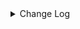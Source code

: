 <details><summary> Change Log </summary>

| Change                                                                                                         | Commit | Version |
|----------------------------------------------------------------------------------------------------------------| --- | --- |
| [Feature][Jdbc] Modify the mapping method of the blob field to support large blob fields in Oracle              |https://github.com/apache/seatunnel/commit/COMMIT_HASH| dev |
| [Hotfix][Jdbc] Fix mysql tinyint(1) type mapping for TypeMapper (#9012)                                        |https://github.com/apache/seatunnel/commit/5f85d7668a| dev |
| [Feature][Jdbc] Add String type column split Support by charset-based splitting algorithm (#9002)              |https://github.com/apache/seatunnel/commit/dbe41e74cd| dev |
| [Fix][Paimon] nullable and comment attribute was lost during automatic table creation (#9020)                  |https://github.com/apache/seatunnel/commit/eb54fdd52c| dev |
| [Fix][Connector-JDBC] Fix JDBC driver selection for data source connections (#8986)                            |https://github.com/apache/seatunnel/commit/a5aafa7301| dev |
| [Improve][Jdbc] Upgrade sap-hana driver from 2.14.7 to 2.23.10 (#9013)                                         |https://github.com/apache/seatunnel/commit/9ba9f169be| dev |
| [Feature][Jdbc] Support sink ddl for sqlserver #8114 (#8936)                                                   |https://github.com/apache/seatunnel/commit/30aa485b38|2.3.10|
| [Fix][Connector-V2] Fix parse SqlServer JDBC Url error (#8784)                                                 |https://github.com/apache/seatunnel/commit/373d2162d3|2.3.10|
| [Improve][Jdbc] Support upsert for opengauss (#8627)                                                           |https://github.com/apache/seatunnel/commit/56110bf392|2.3.10|
| [Improve][Jdbc] Remove useless utils. (#8793)                                                                  |https://github.com/apache/seatunnel/commit/36a7533e85|2.3.10|
| [Improve][Jdbc] Improve catalog connection cache (#8626)                                                       |https://github.com/apache/seatunnel/commit/6205065b25|2.3.10|
| [Fix][Connector-V2] Fix jdbc sink statement buffer wrong time to clear (#8653)                                 |https://github.com/apache/seatunnel/commit/cf35eecdfc|2.3.10|
| [Feature][Jdbc] Support sink ddl for dameng (#8380)                                                            |https://github.com/apache/seatunnel/commit/5ff3427428|2.3.10|
| [Improve] restruct connector common options (#8634)                                                            |https://github.com/apache/seatunnel/commit/f3499a6eeb|2.3.10|
| [Improve][Jdbc] Remove oracle &#x27;v$database&#x27; query (#8571)                                             |https://github.com/apache/seatunnel/commit/3cf09f61ca|2.3.10|
| [Fix] [Connector-V2] Postgres support for multiple primary keys (#8526)                                        |https://github.com/apache/seatunnel/commit/04db40d973|2.3.10|
| [Feature][JDBC source] pg support char types (#8420)                                                           |https://github.com/apache/seatunnel/commit/776ac94478|2.3.9|
| [Feature][Jdbc] Support sink ddl for postgresql (#8276)                                                        |https://github.com/apache/seatunnel/commit/353bbd21a1|2.3.9|
| [Feature][Connector-V2] Support the jdbc connector for highgo db (#8282)                                       |https://github.com/apache/seatunnel/commit/aa381cbfb4|2.3.9|
| [Improve][Jdbc] Support nvarchar in dm (#8270)                                                                 |https://github.com/apache/seatunnel/commit/2f1c54ee2e|2.3.9|
| [Improve][Connector-v2] Use regex to match filedName placeholders in jdbc sink (#8222)                         |https://github.com/apache/seatunnel/commit/c02d4fed36|2.3.9|
| [Improve][Connector-V2] Support read comment when jdbc dialect without catalog (#8196)                         |https://github.com/apache/seatunnel/commit/567cd54de5|2.3.9|
| [Improve][Connector-V2] The interface supports jdbc respects the target database field type (#8031)            |https://github.com/apache/seatunnel/commit/1de056a9a4|2.3.9|
| [Improve][dist]add shade check rule (#8136)                                                                    |https://github.com/apache/seatunnel/commit/51ef800016|2.3.9|
| [Improve][Jdbc] Improve ddl write validate (#8158)                                                             |https://github.com/apache/seatunnel/commit/9cdaacddd9|2.3.9|
| [Feature][Jdbc] Add Jdbc default dialect for all jdbc series database without dialect (#8132)                  |https://github.com/apache/seatunnel/commit/399eabcd3f|2.3.9|
| [Improve][Jdbc] Refactor ddl change (#8134)                                                                    |https://github.com/apache/seatunnel/commit/e1f0a238f7|2.3.9|
| [Feature][Core] Rename `result_table_name`/`source_table_name` to `plugin_input/plugin_output` (#8072)         |https://github.com/apache/seatunnel/commit/c7bbd322db|2.3.9|
| [Improve][Connector-V2] Improve schema evolution on column insert after for mysql-jdbc (#8017)                 |https://github.com/apache/seatunnel/commit/3fb05da365|2.3.9|
| [Feature][Core] Support cdc task ddl restore for zeta (#7463)                                                  |https://github.com/apache/seatunnel/commit/8e322281ed|2.3.9|
| [Feature][transform] transform support explode (#7928)                                                         |https://github.com/apache/seatunnel/commit/132278c06a|2.3.9|
| [Feature][Connector-v2] Support schema evolution for Oracle connector (#7908)                                  |https://github.com/apache/seatunnel/commit/79406bcc2f|2.3.9|
| [Improve][Connector-V2] Improve jdbc merge table from path and query when type is decimal (#7917)              |https://github.com/apache/seatunnel/commit/8baa012ced|2.3.9|
| [Fix][Connector-V2] Fix hana type loss of precision (#7912)                                                    |https://github.com/apache/seatunnel/commit/18dcca36cd|2.3.9|
| [Feature][Connector-V2] Jdbc DB2 support upsert SQL  (#7879)                                                   |https://github.com/apache/seatunnel/commit/139919334d|2.3.9|
| [Improve][Jdbc] Optimize index name conflicts when create table for postgresql (#7875)                         |https://github.com/apache/seatunnel/commit/312ee866fb|2.3.9|
| [Improve][Jdbc] Support postgresql inet type. (#7820)                                                          |https://github.com/apache/seatunnel/commit/25b68b3623|2.3.9|
| [Fix][Connector-V2]Oceanbase vector database is added as the source server (#7832)                             |https://github.com/apache/seatunnel/commit/258f931765|2.3.9|
| [Feature][connector-v2]Support opengauss jdbc connnector using opengauss driver. (#7622)                       |https://github.com/apache/seatunnel/commit/bbf643772e|2.3.9|
| [Improve][Jdbc] Support save mode for the sink of jdbc-dm (#7814)                                              |https://github.com/apache/seatunnel/commit/b87d732c81|2.3.9|
| [Feature][Restapi] Allow metrics information to be associated to logical plan nodes (#7786)                    |https://github.com/apache/seatunnel/commit/6b7c53d03c|2.3.9|
| [Feature][Connector-V2] SqlServer support user-defined type (#7706)                                            |https://github.com/apache/seatunnel/commit/fb89033273|2.3.8|
| [Hotfix][CDC] Fix ddl duplicate execution error when config multi_table_sink_replica (#7634)                   |https://github.com/apache/seatunnel/commit/23ab3edbbb|2.3.8|
| [Feature][Connector-Paimon] Support dynamic bucket splitting improves Paimon writing efficiency (#7335)        |https://github.com/apache/seatunnel/commit/bc0326cba8|2.3.8|
| [Fix][Connector-V2] Fix jdbc test case failed (#7690)                                                          |https://github.com/apache/seatunnel/commit/4f5d27f625|2.3.8|
| [Improve][Jdbc] Jdbc truncate table should check table not database (#7654)                                    |https://github.com/apache/seatunnel/commit/0c0eb7e41b|2.3.8|
| [Feature][Connector-V2] jdbc saphana source tablepath support view and  synonym (#7670)                        |https://github.com/apache/seatunnel/commit/7e0c20a488|2.3.8|
| [Fix][Connector-v2] Throw Exception in sql query for JdbcCatalog in table or db exists query (#7651)           |https://github.com/apache/seatunnel/commit/70ec59ce0e|2.3.8|
| [Fix][JDBC] Fix starrocks jdbc dialect catalog conflict with starrocks connector (#7578)                       |https://github.com/apache/seatunnel/commit/020aab422e|2.3.8|
| [Feature] Support tidb cdc connector source #7199 (#7477)                                                      |https://github.com/apache/seatunnel/commit/87ec786bd6|2.3.8|
| [bugfix] fix oracle query table length (#7627)                                                                 |https://github.com/apache/seatunnel/commit/2e002ce09b|2.3.8|
| [Hotfix][Connector-v2] Fix the NullPointerException for jdbc oracle which used the table_list (#7544)          |https://github.com/apache/seatunnel/commit/555028217a|2.3.8|
| [Improve][Connector-v2] Support mysql 8.1/8.2/8.3 for jdbc (#7530)                                             |https://github.com/apache/seatunnel/commit/657fe69b26|2.3.8|
| [Improve][Connector-v2] Release resource in closeStatements even exception occurred in executeBatch (#7533)    |https://github.com/apache/seatunnel/commit/590f7d110d|2.3.8|
| [Fix][Connector-V2] Fix jdbc query sql can not get table path (#7484)                                          |https://github.com/apache/seatunnel/commit/8e0ca8f725|2.3.8|
| [Feature][Connector-V2] Add `decimal_type_narrowing` option in jdbc (#7461)                                    |https://github.com/apache/seatunnel/commit/696f2948fa|2.3.8|
| [Improve][Connector-V2] update vectorType (#7446)                                                              |https://github.com/apache/seatunnel/commit/1bba72385b|2.3.8|
| [Improve][API] Move catalog open to SaveModeHandler (#7439)                                                    |https://github.com/apache/seatunnel/commit/8c2c5c79a1|2.3.8|
| [FIX][E2E]Modify the OceanBase test case to the latest imageChange image (#7452)                               |https://github.com/apache/seatunnel/commit/6abb83deab|2.3.8|
| [Feature][Connector-V2][OceanBase] Support vector types on OceanBase (#7375)                                   |https://github.com/apache/seatunnel/commit/a6b188d552|2.3.8|
| [Improve][Connector-V2] Remove system table limit (#7391)                                                      |https://github.com/apache/seatunnel/commit/adf888e008|2.3.8|
| [Fix] Fix oracle sample data from column error (#7340)                                                         |https://github.com/apache/seatunnel/commit/2130e0d5ad|2.3.8|
| [Improve][Connector-V2] Close all ResultSet after used (#7389)                                                 |https://github.com/apache/seatunnel/commit/853e973212|2.3.8|
| [Hotifx][Jdbc] Fix MySQL unsupport &#x27;ZEROFILL&#x27; column type (#7407)                                    |https://github.com/apache/seatunnel/commit/7130382123|2.3.8|
| [Improvement] add starrocks jdbc dialect (#7294)                                                               |https://github.com/apache/seatunnel/commit/b5140f598e|2.3.8|
| [Hotfix][Connector] Fix jdbc compile error (#7359)                                                             |https://github.com/apache/seatunnel/commit/2769ed5029|2.3.7|
| [Fix][Connector-V2][OceanBase] Remove OceanBase catalog&#x27;s dependency on mysql driver (#7311)              |https://github.com/apache/seatunnel/commit/3130ae089e|2.3.7|
| [Improve][Jdbc] Skip all index when auto create table to improve performance of write (#7288)                  |https://github.com/apache/seatunnel/commit/dc3c23981b|2.3.7|
| [Improve][Jdbc] Remove MysqlType references in JdbcDialect (#7333)                                             |https://github.com/apache/seatunnel/commit/16eeb1c123|2.3.7|
| [Improve][Jdbc] Merge user config primary key when create table (#7313)                                        |https://github.com/apache/seatunnel/commit/819c685651|2.3.7|
| [Improve][Connector-v2] Optimize the way of databases and tables are checked for existence (#7261)             |https://github.com/apache/seatunnel/commit/f012b2a6f0|2.3.7|
| [Feature][Jdbc] Support hive compatibleMode add inceptor dialect (#7262)                                       |https://github.com/apache/seatunnel/commit/31e59cdf82|2.3.6|
| [Improve][Connector-v2] Optimize the count table rows for jdbc-oracle and oracle-cdc (#7248)                   |https://github.com/apache/seatunnel/commit/0d08b20061|2.3.6|
| [Feature][Core] Support using upstream table placeholders in sink options and auto replacement (#7131)         |https://github.com/apache/seatunnel/commit/c4ca74122c|2.3.6|
| [Fix] Fix Hana type converter decimal scale is 0 convert to int error (#7167)                                  |https://github.com/apache/seatunnel/commit/6e33a97c86|2.3.6|
| [Improve][Jdbc] Support write unicode text into sqlserver (#7159)                                              |https://github.com/apache/seatunnel/commit/e44e8b93bc|2.3.6|
| [Improve][Jdbc] Remove user info in catalog-table options (#7178)                                              |https://github.com/apache/seatunnel/commit/4e001be25c|2.3.6|
| [Improve][connector-v2-jdbc-mysql] Add support for MySQL 8.4 (#7151)                                           |https://github.com/apache/seatunnel/commit/dbdbdf015b|2.3.6|
| [Feature][Connector-V2] Support jdbc hana catalog and type convertor (#6950)                                   |https://github.com/apache/seatunnel/commit/d663398739|2.3.6|
| [Improve] Change catalog table log to debug level (#7136)                                                      |https://github.com/apache/seatunnel/commit/b111d2f843|2.3.6|
| [Improve][Connector-V2] Support schema evolution for mysql-cdc and mysql-jdbc (#6929)                          |https://github.com/apache/seatunnel/commit/cf91e51fc7|2.3.6|
| [connector-jdbc][bugfix] fix sqlServer create table comment special string bug (#7024)                         |https://github.com/apache/seatunnel/commit/403564db13|2.3.6|
| [bugfix] fix pgsql create table comment special string bug (#7022)                                             |https://github.com/apache/seatunnel/commit/9fe844f62a|2.3.6|
| [connector-jdbc][bugfix] fix oracle create table comment special string bug (#7012)                            |https://github.com/apache/seatunnel/commit/a9e0f67873|2.3.6|
| [bugfix] fix mysql create table comment special string bug (#6998)                                             |https://github.com/apache/seatunnel/commit/904e9cf785|2.3.6|
| [Improve][[Jdbc]sink sql support custom field.(#6515) (#6525)                                                  |https://github.com/apache/seatunnel/commit/ef3e61dbc4|2.3.6|
| [Feature][Jdbc] Support redshift catalog (#6992)                                                               |https://github.com/apache/seatunnel/commit/8d5cbcee74|2.3.6|
| [Improve][Connector-V2] Clean key name in catalog table (#6942)                                                |https://github.com/apache/seatunnel/commit/a399ef48c6|2.3.6|
| [Improve][Zeta] Move SaveMode behavior to master (#6843)                                                       |https://github.com/apache/seatunnel/commit/80cf91318d|2.3.6|
| [Improve][Jdbc] Quotes the identifier for table path (#6951)                                                   |https://github.com/apache/seatunnel/commit/d70ec61f35|2.3.6|
| [Hotfix][Jdbc] Fix oracle savemode create table (#6651)                                                        |https://github.com/apache/seatunnel/commit/4b6c13e8fc|2.3.6|
| [Improve][JDBC Source] Fix Split can not be cancel (#6825)                                                     |https://github.com/apache/seatunnel/commit/ee3b7c3723|2.3.6|
| [Feature][Doris] Add Doris type converter (#6354)                                                              |https://github.com/apache/seatunnel/commit/5189991843|2.3.6|
| [Hotfix][Jdbc/CDC] Fix postgresql uuid type in jdbc read (#6684)                                               |https://github.com/apache/seatunnel/commit/868ba4d7c7|2.3.6|
| [Improve][Connector] Add some sqlserver IDENTITY type for catalog (#6822)                                      |https://github.com/apache/seatunnel/commit/f698396555|2.3.6|
| [Feature][Jdbc] Support the jdbc connector for InterSystems IRIS (#6797)                                       |https://github.com/apache/seatunnel/commit/46600969bb|2.3.6|
| [Fix][MySQL]: Fix MySqlTypeConverter could not be instantiated (#6781)                                         |https://github.com/apache/seatunnel/commit/a5609d600e|2.3.6|
| [Hotfix][Jdbc] Fix table/query columns order merge for jdbc catalog (#6771)                                    |https://github.com/apache/seatunnel/commit/df1954d520|2.3.6|
| [Fix] Fix Oracle type converter handle negative scale in number type (#6758)                                   |https://github.com/apache/seatunnel/commit/6d710690c5|2.3.6|
| [Improve][mysql-cdc] Support mysql 5.5 versions (#6710)                                                        |https://github.com/apache/seatunnel/commit/058f5594a3|2.3.6|
| [Improve][Jdbc] Add quote identifier for sql (#6669)                                                           |https://github.com/apache/seatunnel/commit/849d748d3d|2.3.5|
| [Improve][Jdbc] Increase tyepe converter when auto creating tables (#6617)                                     |https://github.com/apache/seatunnel/commit/cc660206d8|2.3.5|
| [feature][connector-v2] add xugudb connector (#6561)                                                           |https://github.com/apache/seatunnel/commit/80f392afbb|2.3.5|
| [Hotfix] Fix DEFAULT TABLE problem (#6352)                                                                     |https://github.com/apache/seatunnel/commit/cdb1856e84|2.3.5|
| [Improve] Improve MultiTableSinkWriter prepare commit performance (#6495)                                      |https://github.com/apache/seatunnel/commit/2086b0e8a6|2.3.5|
| [Improve][JDBC] Optimized code style for getting jdbc field types (#6583)                                      |https://github.com/apache/seatunnel/commit/ddca95f32c|2.3.5|
| [Improve] Add SaveMode log of process detail (#6375)                                                           |https://github.com/apache/seatunnel/commit/b0d70ce224|2.3.5|
| [Improve][Jdbc] Support custom case-sensitive config for dameng (#6510)                                        |https://github.com/apache/seatunnel/commit/d6dcb03bf3|2.3.5|
| feat: jdbc support copy in statement. (#6443)                                                                  |https://github.com/apache/seatunnel/commit/ca4a65fc00|2.3.5|
| [Improve][Jdbc] Using varchar2 datatype store string in oracle (#6392)                                         |https://github.com/apache/seatunnel/commit/14405fa8d4|2.3.5|
| [Improve][API] Unify type system api(data &amp; type) (#5872)                                                  |https://github.com/apache/seatunnel/commit/b38c7edcc9|2.3.5|
| Fix Jdbc sink target table name error (#6269)                                                                  |https://github.com/apache/seatunnel/commit/2f62235e38|2.3.4|
| [Improve][JDBC] Use PreparedStatement to sample data from column (#6242)                                       |https://github.com/apache/seatunnel/commit/bd0e66d533|2.3.4|
| [Improve][JDBC-sink] Improve query Approximate Total Row Count of a Table (#5972)                              |https://github.com/apache/seatunnel/commit/8156036a2f|2.3.4|
| [Feature][JDBC、CDC] Support Short and Byte Type in spliter (#6027)                                             |https://github.com/apache/seatunnel/commit/6f8d0a5040|2.3.4|
| [Improve] Support `int identity` type in sql server (#6186)                                                    |https://github.com/apache/seatunnel/commit/1a8da1c843|2.3.4|
| [Bugfix][JDBC、CDC] Fix Spliter Error in Case of Extensive Duplicate Data (#6026)                               |https://github.com/apache/seatunnel/commit/635c24e8b2|2.3.4|
| [Feature][Connector-V2][Postgres-cdc]Support for Postgres cdc (#5986)                                          |https://github.com/apache/seatunnel/commit/97438b9402|2.3.4|
| Add date type and float type column split support (#6160)                                                      |https://github.com/apache/seatunnel/commit/b9a62e5c3f|2.3.4|
| [Improve] Extend `SupportResourceShare` to spark/flink (#5847)                                                 |https://github.com/apache/seatunnel/commit/c69da93b87|2.3.4|
| [Feature] Support `uuid` in postgres jdbc (#6185)                                                              |https://github.com/apache/seatunnel/commit/f56855098b|2.3.4|
| [Feature][Connector-V2][Oracle-cdc]Support for oracle cdc (#5196)                                              |https://github.com/apache/seatunnel/commit/aaef22b31b|2.3.4|
| [Feature][Connector] update pgsql catalog for save mode (#6080)                                                |https://github.com/apache/seatunnel/commit/84ce516929|2.3.4|
| [Hotfix][Jdbc] Fix dameng catalog query table sql (#6141)                                                      |https://github.com/apache/seatunnel/commit/413fa74500|2.3.4|
| [improve][catalog-postgres] Improve get column sql compatibility (#5664)                                       |https://github.com/apache/seatunnel/commit/23ce592ad2|2.3.4|
| [Feature][Connector] update oracle catalog for save mode (#6092)                                               |https://github.com/apache/seatunnel/commit/dfbf92769c|2.3.4|
| [Feature][Connectors-V2][Jdbc] Supports Sqlserver Niche Data Types (#6122)                                     |https://github.com/apache/seatunnel/commit/6673f6f771|2.3.4|
| [Improve][Connector-V2][Jdbc] Shade hikari in jdbc connector (#6116)                                           |https://github.com/apache/seatunnel/commit/dd698c95bf|2.3.4|
| [Feature][Connector] update sqlserver catalog for save mode (#6086)                                            |https://github.com/apache/seatunnel/commit/edcaacecb1|2.3.4|
| [Feature][Connector-V2][PostgresSql] add JDBC source support string type as partition key (#6079)              |https://github.com/apache/seatunnel/commit/3522eb157c|2.3.4|
| [Hotfix][Jdbc] Fix jdbc setFetchSize error (#6005)                                                             |https://github.com/apache/seatunnel/commit/d41af8a6ed|2.3.4|
| Support using multiple hadoop account (#5903)                                                                  |https://github.com/apache/seatunnel/commit/d69d88d1aa|2.3.4|
| [Feature] Add unsupported datatype check for all catalog (#5890)                                               |https://github.com/apache/seatunnel/commit/b9791285a0|2.3.4|
| [Hotfix][Split] Fix split key not support BigInteger type                                                      |https://github.com/apache/seatunnel/commit/5adf5d2b9a|2.3.4|
| [Improve] Replace SeaTunnelRowType with TableSchema in the JdbcRowConverter                                    |https://github.com/apache/seatunnel/commit/1cc1b1b8cd|2.3.4|
| [Hotfix][Jdbc] Fix cdc updates were not filtering same primary key (#5923)                                     |https://github.com/apache/seatunnel/commit/38d3b85814|2.3.4|
| [Improve]Change System.out.println to log output. (#5912)                                                      |https://github.com/apache/seatunnel/commit/bbedb07a9c|2.3.4|
| [Bug] Fix Hive-Jdbc use krb5 overwrite kerberosKeytabPath (#5891)                                              |https://github.com/apache/seatunnel/commit/f0b6092c15|2.3.4|
| Reduce the time cost of getCatalogTable in jdbc (#5908)                                                        |https://github.com/apache/seatunnel/commit/51a3737578|2.3.4|
| [Improve] Improve Jdbc connector error message when datatype unsupported (#5864)                               |https://github.com/apache/seatunnel/commit/69f79af3a4|2.3.4|
| [Improve] Rename `getCountSql` to `getExistDataSql` (#5838)                                                    |https://github.com/apache/seatunnel/commit/2233b3a381|2.3.4|
| [Fix] Fix read from Oracle Date type value lose time (#5814)                                                   |https://github.com/apache/seatunnel/commit/2d704e36bd|2.3.4|
| [Improve][JdbcSource] Optimize catalog-table metadata merge logic (#5828)                                      |https://github.com/apache/seatunnel/commit/7d8028a60b|2.3.4|
| [Improve][Common] Introduce new error define rule (#5793)                                                      |https://github.com/apache/seatunnel/commit/9d1b2582b2|2.3.4|
| [Feature][Hive JDBC Source] Support Hive JDBC Source Connector (#5424)                                         |https://github.com/apache/seatunnel/commit/a64e177d06|2.3.4|
| [Improve] Remove use `SeaTunnelSink::getConsumedType` method and mark it as deprecated (#5755)                 |https://github.com/apache/seatunnel/commit/8de7408100|2.3.4|
| [Improve][Connector] Add field name to `DataTypeConvertor` to improve error message (#5782)                    |https://github.com/apache/seatunnel/commit/ab60790f0d|2.3.4|
| [Feature][Oracle] Support XMLTYPE data integration #5716 (#5723)                                               |https://github.com/apache/seatunnel/commit/620f081adb|2.3.4|
| [Fix] Fix Postgres create table test case failed (#5778)                                                       |https://github.com/apache/seatunnel/commit/b98b6bcee3|2.3.4|
| [Improve][Jdbc] Fix database identifier (#5756)                                                                |https://github.com/apache/seatunnel/commit/dbfc8a670a|2.3.4|
| [Fix] Fix PG will not create index when using auto create table #5721                                          |https://github.com/apache/seatunnel/commit/e5fd88dbe7|2.3.4|
| [Improve] Remove all useless `prepare`, `getProducedType` method (#5741)                                       |https://github.com/apache/seatunnel/commit/ed94fffbb9|2.3.4|
| [feature][connector-jdbc]Add Save Mode function and Connector-JDBC (MySQL) connector has been realized (#5663) |https://github.com/apache/seatunnel/commit/eff17ccbe5|2.3.4|
| [Bug] [connector-jdbc] Nullable Column source have null data could be unexpected results. (#5560)              |https://github.com/apache/seatunnel/commit/3f429e1f0a|2.3.4|
| [Improve] Add default implement for `SeaTunnelSink::setTypeInfo` (#5682)                                       |https://github.com/apache/seatunnel/commit/86cba87450|2.3.4|
| [BUG][Connector-V2][Jdbc] support postgresql xml type  (#5724)                                                 |https://github.com/apache/seatunnel/commit/5f5d4da13f|2.3.4|
| [Improve][E2E][Jdbc] Enable IT case for Oceanbase Mysql mode (#5697)                                           |https://github.com/apache/seatunnel/commit/879c2aa07c|2.3.4|
| [Feature][Jdbc] Support read multiple tables (#5581)                                                           |https://github.com/apache/seatunnel/commit/33fa8ff248|2.3.4|
| [Feature] Support multi-table sink (#5620)                                                                     |https://github.com/apache/seatunnel/commit/81ac173189|2.3.4|
| [Improve] Remove catalog tag for config file (#5645)                                                           |https://github.com/apache/seatunnel/commit/dc509aa080|2.3.4|
| [Feature][Jdbc] Supporting more ways to configure connection parameters. (#5388)                               |https://github.com/apache/seatunnel/commit/d31e9478f7|2.3.4|
| [Feature][Connector-V2][Jdbc] Add OceanBase catalog (#5439)                                                    |https://github.com/apache/seatunnel/commit/cd4b7ff7d2|2.3.4|
| [BUGFIX][Catalog] oracle catalog create table repeat and oracle pg null point (#5517)                          |https://github.com/apache/seatunnel/commit/103da931f3|2.3.4|
| Support config column/primaryKey/constraintKey in schema (#5564)                                               |https://github.com/apache/seatunnel/commit/eac76b4e50|2.3.4|
| [Improve] Refactor CatalogTable and add `SeaTunnelSource::getProducedCatalogTables` (#5562)                    |https://github.com/apache/seatunnel/commit/41173357f8|2.3.4|
| [Feature][Jdbc] Add Dameng catalog (#5451)                                                                     |https://github.com/apache/seatunnel/commit/c23070919c|2.3.4|
| [Feature] Add tidb datatype convertor (#5440)                                                                  |https://github.com/apache/seatunnel/commit/61391bda9f|2.3.4|
| [Feature][Connector-V2]  jdbc connector supports Kingbase database (#4803)                                     |https://github.com/apache/seatunnel/commit/9538567159|2.3.4|
| [Feature][Catalog] Catalog add Case Conversion Definition (#5328)                                              |https://github.com/apache/seatunnel/commit/7b5b28bdbe|2.3.4|
| [Feature][Jdbc] Jdbc database support identifier (#5089)                                                       |https://github.com/apache/seatunnel/commit/38b6d6e4bb|2.3.4|
| [Improve][Connector-v2][Jdbc] Refactor AbstractJdbcCatalog (#5096)                                             |https://github.com/apache/seatunnel/commit/dde3104f76|2.3.4|
| [Improve][CheckStyle] Remove useless &#x27;SuppressWarnings&#x27; annotation of checkstyle. (#5260)            |https://github.com/apache/seatunnel/commit/51c0d709ba|2.3.4|
| [Hotfix] Fix com.google.common.base.Preconditions to seatunnel shade one (#5284)                               |https://github.com/apache/seatunnel/commit/ed5eadcf73|2.3.3|
| [bug][jdbc][oracle]Fix the Oracle number type mapping problem (#5209)                                          |https://github.com/apache/seatunnel/commit/9d3c3de90d|2.3.3|
| [BUG][Connector-V2][Jdbc] support postgresql json type  (#5194)                                                |https://github.com/apache/seatunnel/commit/7a862d14b7|2.3.3|
| [Improve] [Connector-V2] Remove scheduler in JDBC sink #4736 (#5168)                                           |https://github.com/apache/seatunnel/commit/3b0a393145|2.3.3|
| [CI] Split updated modules integration test for part 5 (#5208)                                                 |https://github.com/apache/seatunnel/commit/18f14d6087|2.3.3|
| [Bug] [connector-v2] PostgreSQL versions below 9.5 are compatible use cdc sync problem (#5120)                 |https://github.com/apache/seatunnel/commit/9af696a1dd|2.3.3|
| [Improve][Connector-v2][Jdbc]  check url not null throw friendly message (#5097)                               |https://github.com/apache/seatunnel/commit/b0815f2a95|2.3.3|
| [Feature][Catalog] Add JDBC Catalog auto create table (#4917)                                                  |https://github.com/apache/seatunnel/commit/63eb137671|2.3.3|
| [Feature][CDC] Support tables without primary keys (with unique keys) (#163) (#5150)                           |https://github.com/apache/seatunnel/commit/32b7f2b690|2.3.3|
| [Hotfix][Connector][Jdbc] Fix the problem of JdbcOutputFormat database connection leak (#4802)                 |https://github.com/apache/seatunnel/commit/4cc10e83e7|2.3.3|
| [Feature][JDBC Sink] Add DM upsert support (#5073)                                                             |https://github.com/apache/seatunnel/commit/5e8d982e25|2.3.3|
| [Improve] Improve savemode api (#4767)                                                                         |https://github.com/apache/seatunnel/commit/4acd370d48|2.3.3|
| [Feature][Connector-V2] JDBC source support string type as partition key (#4947)                               |https://github.com/apache/seatunnel/commit/d1d2677658|2.3.3|
| [Feature][Connector-V2][Jdbc] Add oceanbase dialect factory (#4989)                                            |https://github.com/apache/seatunnel/commit/7ba11cecdf|2.3.3|
| Fix XA Transaction bug (#5020)                                                                                 |https://github.com/apache/seatunnel/commit/852fe104bc|2.3.3|
| [Improve][CDC]Remove  driver for cdc connector (#4952)                                                         |https://github.com/apache/seatunnel/commit/b65f40c3c9|2.3.3|
| [Improve] Documentation and partial word optimization. (#4936)                                                 |https://github.com/apache/seatunnel/commit/6e8de0e2a6|2.3.3|
| [Improve][Connector-V2][Jdbc-Source] Support for Decimal types as splict keys  (#4634)                         |https://github.com/apache/seatunnel/commit/d56bb1ba1c|2.3.3|
| [Bugfix][zeta] Fix the deadlock issue with JDBC driver loading (#4878)                                         |https://github.com/apache/seatunnel/commit/c30a2a1b1c|2.3.2|
| [Hotfix][Jdbc] Fix XA DataSource crash(Oracle/Dameng/SqlServer) (#4866)                                        |https://github.com/apache/seatunnel/commit/bde19b6377|2.3.2|
| [Feature][Connector-v2] Add Snowflake Source&amp;Sink connector (#4470)                                        |https://github.com/apache/seatunnel/commit/06c59a25f3|2.3.2|
| [Hotfix][Connector-V2][Jdbc] Fix the error of extracting primary key column in sink (#4815)                    |https://github.com/apache/seatunnel/commit/0eff3aeed0|2.3.2|
| [Hotfix][Connector][Jdbc] Fix reconnect throw close statement exception (#4801)                                |https://github.com/apache/seatunnel/commit/ea3bc1a673|2.3.2|
| [Hotfix][Connector][Jdbc] Fix sqlserver system table case sensitivity (#4806)                                  |https://github.com/apache/seatunnel/commit/2ca7426d22|2.3.2|
| [Hotfix][Jdbc][Oracle] Fix oracle sql table identifier (#4754)                                                 |https://github.com/apache/seatunnel/commit/84cb51ff83|2.3.2|
| [Improve][Jdbc] Populate primary key when jdbc sink is created using CatalogTable (#4755)                      |https://github.com/apache/seatunnel/commit/4af3bf9015|2.3.2|
| [Feature][PostgreSQL-jdbc] Supports GEOMETRY data type for PostgreSQL… (#4673)                                 |https://github.com/apache/seatunnel/commit/a5af4d9b6e|2.3.2|
| [Improve][Core] Add check of sink and source config to avoid null pointer exception. (#4734)                   |https://github.com/apache/seatunnel/commit/8f66ce96cb|2.3.2|
| [Hotfix][JDBC-SINK] Fix TiDBCatalog without open (#4718)                                                       |https://github.com/apache/seatunnel/commit/34a7f3eaa4|2.3.2|
| [Feature][E2E] Add mysql-cdc e2e testcase (#4639)                                                              |https://github.com/apache/seatunnel/commit/87001dfd16|2.3.2|
| [Hotfix][JDBC Sink] Fix JDBC Sink oom bug (#4690)                                                              |https://github.com/apache/seatunnel/commit/08b6f992aa|2.3.2|
| Improve the option rule for jdbc sink (#4694)                                                                  |https://github.com/apache/seatunnel/commit/a6b3704414|2.3.2|
| [feature][catalog] Support for multiplexing connections (#4550)                                                |https://github.com/apache/seatunnel/commit/41277d7f78|2.3.2|
| [Bugfix][Jdbc-Mysql Mysql-CDC] Fix MySQL BIT type incorrectly converted to Boolean type (#4671)                |https://github.com/apache/seatunnel/commit/89b0099ff4|2.3.2|
| [Hotfix][Jdbc[SqlServer] Fix sqlserver jdbc url parse (#4697)                                                  |https://github.com/apache/seatunnel/commit/b24c3226ec|2.3.2|
| Revert &quot;[Improve][Catalog] refactor catalog (#4540)&quot; (#4628)                                         |https://github.com/apache/seatunnel/commit/2d1933195d|2.3.2|
| [Feature][Connector][Jdbc] Add DataTypeConvertor for JDBC-Postgres (#4575)                                     |https://github.com/apache/seatunnel/commit/91f5125976|2.3.2|
| [Improve][Catalog] refactor catalog (#4540)                                                                    |https://github.com/apache/seatunnel/commit/b0a701cb83|2.3.2|
| [Bug] [JDBC Source] fix split exception when source table is empty (#4570)                                     |https://github.com/apache/seatunnel/commit/c73b9331ce|2.3.2|
| [Feature][Connector][Jdbc] Add vertica connector. (#4303)                                                      |https://github.com/apache/seatunnel/commit/e6b4f98721|2.3.2|
| [Hotfix][Catalog] Filter out unavailable constrain keys (#4557)                                                |https://github.com/apache/seatunnel/commit/5e5859546a|2.3.2|
| [Hotfix][Connector-V2][Jdbc] Simple sql has the highest priority (#4548)                                       |https://github.com/apache/seatunnel/commit/74d4d24858|2.3.2|
| [Improve][Connector-V2][Jdbc] Jdbc source supports factory SPI (#4264)                                         |https://github.com/apache/seatunnel/commit/a97f33797d|2.3.2|
| [Jdbc][Chore] improve the exception message when primary key not found in row (#4474)                          |https://github.com/apache/seatunnel/commit/06fa850da9|2.3.2|
| [hotfix][JDBC] Fix the table name is not automatically obtained when multiple tables (#4514)                   |https://github.com/apache/seatunnel/commit/c84d6f8d11|2.3.2|
| [Chore][Jdbc] add the log for sql and update some style (#4475)                                                |https://github.com/apache/seatunnel/commit/a9e6503045|2.3.2|
| [Hotfix][Connector-V2][Jdbc] Set default value to false of JdbcOption: generate_sink_sql (#4471)               |https://github.com/apache/seatunnel/commit/7da11c2f44|2.3.2|
| [feature][jdbc][TiDB] add TiDB catalog (#4438)                                                                 |https://github.com/apache/seatunnel/commit/9a32db6fc0|2.3.2|
| [Hotfix][Connector] Fix sqlserver catalog (#4441)                                                              |https://github.com/apache/seatunnel/commit/8540c7f9f3|2.3.2|
| [Feature][CDC][SqlServer] Support multi-table read (#4377)                                                     |https://github.com/apache/seatunnel/commit/c4e3f2dc03|2.3.2|
| [Improve][JdbcSink]Fix connection failure caused by connection timeout. (#4322)                                |https://github.com/apache/seatunnel/commit/e1f6d3b3fd|2.3.2|
| [Hotfix][Connector-V2][Jdbc] Field aliases are not supported in the query of jdbc source. (#4158) (#4210)      |https://github.com/apache/seatunnel/commit/3d7ff831f9|2.3.1|
| Change file type to file_format_type in file source/sink (#4249)                                               |https://github.com/apache/seatunnel/commit/973a2fae3c|2.3.1|
| Change redshift type to lowercase (#4248)                                                                      |https://github.com/apache/seatunnel/commit/10447ae103|2.3.1|
| Add redshift datatype convertor (#4245)                                                                        |https://github.com/apache/seatunnel/commit/b19011517f|2.3.1|
| [improve][zeta] fix zeta bugs                                                                                  |https://github.com/apache/seatunnel/commit/3a82e8b39f|2.3.1|
| [Improve] Support MySqlCatalog Use JDBC URL With Custom Suffix                                                 |https://github.com/apache/seatunnel/commit/210d0ff1f8|2.3.1|
| [hotfix] fixed jdbc IT error                                                                                   |https://github.com/apache/seatunnel/commit/dd20af0a9e|2.3.1|
| Merge branch &#x27;dev&#x27; into merge/cdc                                                                    |https://github.com/apache/seatunnel/commit/4324ee1912|2.3.1|
| [Improve][Project] Code format with spotless plugin.                                                           |https://github.com/apache/seatunnel/commit/423b583038|2.3.1|
| [improve][jdbc] use ReadonlyConfig instead of Config (#4236)                                                   |https://github.com/apache/seatunnel/commit/c90c58e243|2.3.1|
| [Improve][Jdbc-sink] add database field to sink config (#4199)                                                 |https://github.com/apache/seatunnel/commit/ec368902f4|2.3.1|
| [improve][jdbc] Reduce jdbc options configuration (#4218)                                                      |https://github.com/apache/seatunnel/commit/ddd8f808b5|2.3.1|
| Fix mysql get default value (#4204)                                                                            |https://github.com/apache/seatunnel/commit/6848434f2d|2.3.1|
| [hotfix][zeta] fix zeta multi-table parser error (#4193)                                                       |https://github.com/apache/seatunnel/commit/98f2ad0c19|2.3.1|
| [Improve] Remove AUTO_COMMIT To Optional In JDBC OptionRule (#4194)                                            |https://github.com/apache/seatunnel/commit/9d088017a3|2.3.1|
| [Improve] [Connector-V2] [StarRocks] Starrocks Support Auto Create Table (#4177)                               |https://github.com/apache/seatunnel/commit/7e0008e6fb|2.3.1|
| [improve][catalog][jdbc] Add MySQL catalog factory (#4168)                                                     |https://github.com/apache/seatunnel/commit/95e3cbf875|2.3.1|
| [Improve][build] Give the maven module a human readable name (#4114)                                           |https://github.com/apache/seatunnel/commit/d7cd601051|2.3.1|
| Add convertor factory (#4119)                                                                                  |https://github.com/apache/seatunnel/commit/cbdea45d95|2.3.1|
| Add ElasticSearch catalog (#4108)                                                                              |https://github.com/apache/seatunnel/commit/9ee4d8394c|2.3.1|
| Add Kafka catalog (#4106)                                                                                      |https://github.com/apache/seatunnel/commit/34f1f21e48|2.3.1|
| [Improve][Project] Code format with spotless plugin. (#4101)                                                   |https://github.com/apache/seatunnel/commit/a2ab166561|2.3.1|
| Add DataTypeConvertor in Catalog (#4094)                                                                       |https://github.com/apache/seatunnel/commit/840c3e5eb4|2.3.1|
| [Feature] [Catalog] Support create/drop table, create/drop database in catalog (#4075)                         |https://github.com/apache/seatunnel/commit/d8a0be84ca|2.3.1|
| [Bug][Connector-V2][Jdbc] Fixed no exception throwing problem (#3957)                                          |https://github.com/apache/seatunnel/commit/6ab266e594|2.3.1|
| [Bug][CDC] Fix jdbc sink generate update sql (#3940)                                                           |https://github.com/apache/seatunnel/commit/233465d4e4|2.3.1|
| [Improve][JDBC] improve jdbc sink option (#3864)                                                               |https://github.com/apache/seatunnel/commit/768a9300e8|2.3.1|
| Fix Source Class Support Parallelism judge &amp; Add UT for it (#3878)                                         |https://github.com/apache/seatunnel/commit/ce85a8c68b|2.3.1|
| [Feature][Connector] add get source method to all source connector (#3846)                                     |https://github.com/apache/seatunnel/commit/417178fb84|2.3.1|
| [Feature][Connector-V2] Jdbc connector support SAP HANA. (#3017)                                               |https://github.com/apache/seatunnel/commit/fe0180fab2|2.3.1|
| [Feature][API &amp; Connector &amp; Doc] add parallelism and column projection interface (#3829)               |https://github.com/apache/seatunnel/commit/b9164b8ba1|2.3.1|
| [Improve][JDBC Connector]improve option rule (#3802)                                                           |https://github.com/apache/seatunnel/commit/139256741a|2.3.1|
| [Hotfix][Jdbc Sink] fix xa transaction commit failure on pipeline restore (#3809)                              |https://github.com/apache/seatunnel/commit/39dae4cfd9|2.3.1|
| [Improve][Connector-V2][JDBC] Add exactly-once for JDBC source connector (#3750)                               |https://github.com/apache/seatunnel/commit/5328e9d847|2.3.1|
| [Improve][Connector-v2] Remove unused options for jdbc source factory (#3794)                                  |https://github.com/apache/seatunnel/commit/861004d309|2.3.1|
| [Feature][Connector-jdbc] Fix JDBC Connector Throw Exception Error. (#3796)                                    |https://github.com/apache/seatunnel/commit/38646b11b8|2.3.1|
| [hotfix][ST-Engine] fix jdbc connector exactly-once null pointer (#3730)                                       |https://github.com/apache/seatunnel/commit/0c5986fbec|2.3.0|
| [Improve][connector-jdbc] Add config item enable upsert by query (#3708)                                       |https://github.com/apache/seatunnel/commit/e1f951f782|2.3.0|
| [Hotfix][connector-v2] fix SemanticXidGenerator#generateXid indexOutOfBounds #3701 (#3705)                     |https://github.com/apache/seatunnel/commit/f351ceaf4b|2.3.0|
| [Hotfix][Connector-V2][jdbc] fix jdbc connection reset bug (#3670)                                             |https://github.com/apache/seatunnel/commit/6fe0e6aece|2.3.0|
| [Improve][Connector-V2][JDBC] Unified exception for JDBC source &amp; sink (#3598)                             |https://github.com/apache/seatunnel/commit/865ca2bba9|2.3.0|
| [Connector][JDBC]Support Redshift sink and source (#3615)                                                      |https://github.com/apache/seatunnel/commit/8d9d8638d2|2.3.0|
| [Improve][Connectors-V2][jdbc] Adapts to multiple versions of Flink #3589                                      |https://github.com/apache/seatunnel/commit/e77fdbbef7|2.3.0|
| [Hotfix][OptionRule] Fix option rule about all connectors (#3592)                                              |https://github.com/apache/seatunnel/commit/226dc6a119|2.3.0|
| [Feature][Connector-V2][Doris]Add Doris Source &amp; Sink connector (#3586)                                    |https://github.com/apache/seatunnel/commit/3d46b79614|2.3.0|
| [Feature][Connector-V2][Teradata] Add Teradata Source And Sink Connector                                       |https://github.com/apache/seatunnel/commit/3a095d30fd|2.3.0|
| [Feature][Connector-V2][JDBC] support sqlite Source &amp; Sink (#3089)                                         |https://github.com/apache/seatunnel/commit/a73bb3e714|2.3.0|
| Bump postgresql in /seatunnel-connectors-v2/connector-jdbc (#3559)                                             |https://github.com/apache/seatunnel/commit/c8dfdf3e46|2.3.0|
| [feature][connector][cdc] add SeaTunnelRowDebeziumDeserializeSchema (#3499)                                    |https://github.com/apache/seatunnel/commit/ff44db116e|2.3.0|
| [JDBC] [ORACLE] Improve Oracle Type to SeaTunnel Type Mapping (#3486)                                          |https://github.com/apache/seatunnel/commit/8fe0dda6e2|2.3.0|
| [JDBC] [Config] Add JDBC Fetch Size Config And Custom Postgres PrepareStatement (#3478)                        |https://github.com/apache/seatunnel/commit/d60a705f5d|2.3.0|
| [feature][connector][jdbc] expose configurable options in JDBC (#3410)                                         |https://github.com/apache/seatunnel/commit/72b8a73cab|2.3.0|
| [feature][connector][jdbc] Support write cdc changelog event in jdbc sink (#3444)                              |https://github.com/apache/seatunnel/commit/b12a908f01|2.3.0|
| [Improve][Connector-v2][Jdbc] Add AutoCommit to jdbcConfig (#3453)                                             |https://github.com/apache/seatunnel/commit/cfb1e97853|2.3.0|
| [Improve][Connector-v2] Unset AutoCommit default to true (#3451)                                               |https://github.com/apache/seatunnel/commit/439f686d92|2.3.0|
| [Feature][connector-v2] add tablestore source and sink  (#3309)                                                |https://github.com/apache/seatunnel/commit/ebebf0b633|2.3.0|
| Close jdbc connection after use. (#3358)                                                                       |https://github.com/apache/seatunnel/commit/219fea517c|2.3.0|
| [Improve] [Engine] Improve Engine performance. (#3216)                                                         |https://github.com/apache/seatunnel/commit/7393c47327|2.3.0|
| [Bug][Connector-V2][JDBC]fix jdbc split bug (#3220)                                                            |https://github.com/apache/seatunnel/commit/40d67ab902|2.3.0|
| [Feature][Connector-V2][JDBC] Support DB2 Source &amp; Sink (#2410)                                            |https://github.com/apache/seatunnel/commit/bf1ef69e84|2.3.0|
| update org.postgresql:postgresql 42.3.3 to 42.4.1 (#3097)                                                      |https://github.com/apache/seatunnel/commit/2852516490|2.3.0|
| [Feature][Connector-V2][Jdbc] support gbase 8a  (#3026)                                                        |https://github.com/apache/seatunnel/commit/dc6e85d06f|2.3.0-beta|
| [Bug] [sqlserver] timestamp convert exception (#3024)                                                          |https://github.com/apache/seatunnel/commit/99ac1a655e|2.3.0-beta|
| [Feature][Connector-V2] oracle connector (#2550)                                                               |https://github.com/apache/seatunnel/commit/384ece1913|2.3.0-beta|
| [Improve][Connector-v2][jdbc] Support for specify number of partitions when parallel reading (#2950)           |https://github.com/apache/seatunnel/commit/fc284ac32e|2.3.0-beta|
| [Feature][Connector-V2] add sqlserver connector (#2646)                                                        |https://github.com/apache/seatunnel/commit/05d105dea3|2.3.0-beta|
| [Improve][e2e] Unified e2e IT for DaMengDB (#2946)                                                             |https://github.com/apache/seatunnel/commit/15636bdea1|2.3.0-beta|
| [Improve][e2e] modify DM-driver by downLoad and add the value comparison of all columns (#2772)                |https://github.com/apache/seatunnel/commit/f3ff39bdfe|2.3.0-beta|
| [Improve][e2e] Improve jdbc driver management (#2770)                                                          |https://github.com/apache/seatunnel/commit/f907927a35|2.3.0-beta|
| [hotfix][connector][jdbc] fix JDBC split exception (#2904)                                                     |https://github.com/apache/seatunnel/commit/57342c6545|2.3.0-beta|
| [Improve][connector-jdbc] Calculate splits only once in JdbcSourceSplitEnumerator (#2900)                      |https://github.com/apache/seatunnel/commit/7622f28999|2.3.0-beta|
| [Feature] [Connector-V2 E2E] Add mysql and postgres e2e test and bug fix (#2838)                               |https://github.com/apache/seatunnel/commit/db434adc15|2.2.0-beta|
| fix XAConnection being wrongly submitted (#2805)                                                               |https://github.com/apache/seatunnel/commit/d9a6039fd3|2.2.0-beta|
| fix spark execute exception is not thrown (#2791)                                                              |https://github.com/apache/seatunnel/commit/b1711c984e|2.2.0-beta|
| [Improve][e2e] Add driver-jar to lib (#2719)                                                                   |https://github.com/apache/seatunnel/commit/d64d452c86|2.2.0-beta|
| [DEV][Api] Replace SeaTunnelContext with JobContext and remove singleton pattern (#2706)                       |https://github.com/apache/seatunnel/commit/cbf82f755c|2.2.0-beta|
| [Connector-V2][JDBC-connector] support Jdbc dm (#2377)                                                         |https://github.com/apache/seatunnel/commit/7278209ca2|2.2.0-beta|
| [#2606]Dependency management split (#2630)                                                                     |https://github.com/apache/seatunnel/commit/fc047be69b|2.2.0-beta|
| [Bug] [connector-jdbc-v2] Fix transaction force commit when autoCommit is enabled (#2636)                      |https://github.com/apache/seatunnel/commit/8cd8cf7aa2|2.2.0-beta|
| [Feature][Connector-V2] Add phoenix connector sink  (#2499)                                                    |https://github.com/apache/seatunnel/commit/05ccf9d68c|2.2.0-beta|
| [Connector-V2][JDBC] Support database: greenplum (#2429)                                                       |https://github.com/apache/seatunnel/commit/3561d3878f|2.2.0-beta|
| Add jdbc connector e2e test (#2321)                                                                            |https://github.com/apache/seatunnel/commit/5fbcb811c6|2.2.0-beta|
| StateT of SeaTunnelSource should extend `Serializable` (#2214)                                                 |https://github.com/apache/seatunnel/commit/8c426ef850|2.2.0-beta|
| update the condition to 1 = 0 about get table operation (#2186)                                                |https://github.com/apache/seatunnel/commit/7c56d7143b|2.2.0-beta|
| [SeaTunnel API] [Sink] remove useless context field (#2124)                                                    |https://github.com/apache/seatunnel/commit/a31fdeedcc|2.2.0-beta|
| [bugfix] Check isOpen before closing (#2107)                                                                   |https://github.com/apache/seatunnel/commit/7ec0ada2b9|2.2.0-beta|
| [API-DRAFT] [MERGE] fix merge error                                                                            |https://github.com/apache/seatunnel/commit/3c0e984648|2.2.0-beta|
| merge dev to api-draft                                                                                         |https://github.com/apache/seatunnel/commit/d265597c64|2.2.0-beta|
| [api-draft][Optimize] Optimize module name (#2062)                                                             |https://github.com/apache/seatunnel/commit/f79e3112b1|2.2.0-beta|

</details>
